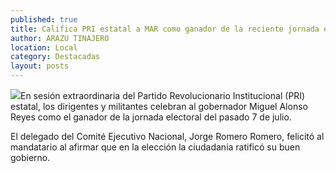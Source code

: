 ```yaml
---
published: true
title: Califica PRI estatal a MAR como ganador de la reciente jornada electoral
author: ARAZU TINAJERO
location: Local
category: Destacadas
layout: posts
---
```


![](http://i.imgur.com/LeLe5Cvm.jpg)En sesión extraordinaria del Partido Revolucionario Institucional (PRI) estatal, los dirigentes y militantes celebran al gobernador Miguel Alonso Reyes como el ganador de la jornada electoral del pasado 7 de julio. 

El delegado del Comité Ejecutivo Nacional, Jorge Romero Romero, felicitó al mandatario al afirmar que en la elección la ciudadania ratificó su buen gobierno.

